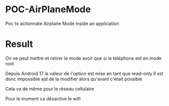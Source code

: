 # POC-AirPlaneMode
Poc to actionnate Airplane Mode inside an application

# Result

On ne peut mettre et retirer le mode avoir que si le téléphone est en mode root

Depuis Android 17 la valeur de l'option est mise en tant que read-only
Il est donc impossible ajd de la modifier alors qu'avant c'etait possible

Cela va de même pour le réseau cellulaire

Pour le moment ca désactive le wifi
